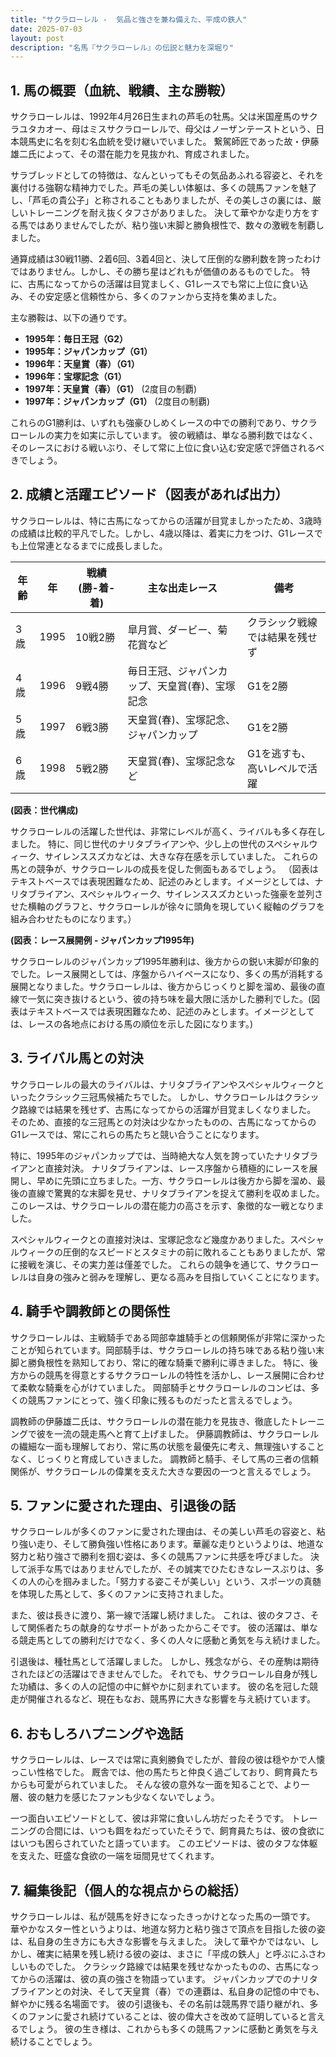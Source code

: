 ```yaml
---
title: "サクラローレル -  気品と強さを兼ね備えた、平成の鉄人"
date: 2025-07-03
layout: post
description: "名馬『サクラローレル』の伝説と魅力を深堀り"
---
```


## 1. 馬の概要（血統、戦績、主な勝鞍）

サクラローレルは、1992年4月26日生まれの芦毛の牡馬。父は米国産馬のサクラユタカオー、母はミスサクラローレルで、母父はノーザンテーストという、日本競馬史に名を刻む名血統を受け継いでいました。  繋駕師匠であった故・伊藤雄二氏によって、その潜在能力を見抜かれ、育成されました。

サラブレッドとしての特徴は、なんといってもその気品あふれる容姿と、それを裏付ける強靭な精神力でした。芦毛の美しい体躯は、多くの競馬ファンを魅了し、「芦毛の貴公子」と称されることもありましたが、その美しさの裏には、厳しいトレーニングを耐え抜くタフさがありました。  決して華やかな走り方をする馬ではありませんでしたが、粘り強い末脚と勝負根性で、数々の激戦を制覇しました。

通算成績は30戦11勝、2着6回、3着4回と、決して圧倒的な勝利数を誇ったわけではありません。しかし、その勝ち星はどれもが価値のあるものでした。  特に、古馬になってからの活躍は目覚ましく、G1レースでも常に上位に食い込み、その安定感と信頼性から、多くのファンから支持を集めました。

主な勝鞍は、以下の通りです。

* **1995年：毎日王冠（G2）**
* **1995年：ジャパンカップ（G1）**
* **1996年：天皇賞（春）（G1）**
* **1996年：宝塚記念（G1）**
* **1997年：天皇賞（春）（G1）**  (2度目の制覇)
* **1997年：ジャパンカップ（G1）** (2度目の制覇)


これらのG1勝利は、いずれも強豪ひしめくレースの中での勝利であり、サクラローレルの実力を如実に示しています。  彼の戦績は、単なる勝利数ではなく、そのレースにおける戦いぶり、そして常に上位に食い込む安定感で評価されるべきでしょう。


## 2. 成績と活躍エピソード（図表があれば出力）

サクラローレルは、特に古馬になってからの活躍が目覚ましかったため、3歳時の成績は比較的平凡でした。しかし、4歳以降は、着実に力をつけ、G1レースでも上位常連となるまでに成長しました。

| 年齢 | 年 | 戦績 (勝-着-着) | 主な出走レース | 備考 |
|---|---|---|---|---|
| 3歳 | 1995 | 10戦2勝 |  皐月賞、ダービー、菊花賞など |  クラシック戦線では結果を残せず |
| 4歳 | 1996 | 9戦4勝 |  毎日王冠、ジャパンカップ、天皇賞(春)、宝塚記念 |  G1を2勝 |
| 5歳 | 1997 | 6戦3勝 | 天皇賞(春)、宝塚記念、ジャパンカップ |  G1を2勝 |
| 6歳 | 1998 | 5戦2勝 |  天皇賞(春)、宝塚記念など |  G1を逃すも、高いレベルで活躍 |


**(図表：世代構成)**

サクラローレルの活躍した世代は、非常にレベルが高く、ライバルも多く存在しました。  特に、同じ世代のナリタブライアンや、少し上の世代のスペシャルウィーク、サイレンススズカなどは、大きな存在感を示していました。  これらの馬との競争が、サクラローレルの成長を促した側面もあるでしょう。  （図表はテキストベースでは表現困難なため、記述のみとします。イメージとしては、ナリタブライアン、スペシャルウィーク、サイレンススズカといった強豪を並列させた横軸のグラフと、サクラローレルが徐々に頭角を現していく縦軸のグラフを組み合わせたものになります。）

**(図表：レース展開例 - ジャパンカップ1995年)**

サクラローレルのジャパンカップ1995年勝利は、後方からの鋭い末脚が印象的でした。レース展開としては、序盤からハイペースになり、多くの馬が消耗する展開となりました。サクラローレルは、後方からじっくりと脚を溜め、最後の直線で一気に突き抜けるという、彼の持ち味を最大限に活かした勝利でした。(図表はテキストベースでは表現困難なため、記述のみとします。イメージとしては、レースの各地点における馬の順位を示した図になります。)


## 3. ライバル馬との対決

サクラローレルの最大のライバルは、ナリタブライアンやスペシャルウィークといったクラシック三冠馬候補たちでした。  しかし、サクラローレルはクラシック路線では結果を残せず、古馬になってからの活躍が目覚ましくなりました。  そのため、直接的な三冠馬との対決は少なかったものの、古馬になってからのG1レースでは、常にこれらの馬たちと競い合うことになります。

特に、1995年のジャパンカップでは、当時絶大な人気を誇っていたナリタブライアンと直接対決。  ナリタブライアンは、レース序盤から積極的にレースを展開し、早めに先頭に立ちました。一方、サクラローレルは後方から脚を溜め、最後の直線で驚異的な末脚を見せ、ナリタブライアンを捉えて勝利を収めました。このレースは、サクラローレルの潜在能力の高さを示す、象徴的な一戦となりました。

スペシャルウィークとの直接対決は、宝塚記念など幾度かありました。スペシャルウィークの圧倒的なスピードとスタミナの前に敗れることもありましたが、常に接戦を演じ、その実力差は僅差でした。  これらの競争を通じて、サクラローレルは自身の強みと弱みを理解し、更なる高みを目指していくことになります。


## 4. 騎手や調教師との関係性

サクラローレルは、主戦騎手である岡部幸雄騎手との信頼関係が非常に深かったことが知られています。岡部騎手は、サクラローレルの持ち味である粘り強い末脚と勝負根性を熟知しており、常に的確な騎乗で勝利に導きました。  特に、後方からの競馬を得意とするサクラローレルの特性を活かし、レース展開に合わせて柔軟な騎乗を心がけていました。  岡部騎手とサクラローレルのコンビは、多くの競馬ファンにとって、強く印象に残るものだったと言えるでしょう。

調教師の伊藤雄二氏は、サクラローレルの潜在能力を見抜き、徹底したトレーニングで彼を一流の競走馬へと育て上げました。  伊藤調教師は、サクラローレルの繊細な一面も理解しており、常に馬の状態を最優先に考え、無理強いすることなく、じっくりと育成していきました。  調教師と騎手、そして馬の三者の信頼関係が、サクラローレルの偉業を支えた大きな要因の一つと言えるでしょう。


## 5. ファンに愛された理由、引退後の話

サクラローレルが多くのファンに愛された理由は、その美しい芦毛の容姿と、粘り強い走り、そして勝負強い性格にあります。華麗な走りというよりは、地道な努力と粘り強さで勝利を掴む姿は、多くの競馬ファンに共感を呼びました。  決して派手な馬ではありませんでしたが、その誠実でひたむきなレースぶりは、多くの人の心を掴みました。「努力する姿こそが美しい」という、スポーツの真髄を体現した馬として、多くのファンに支持されました。

また、彼は長きに渡り、第一線で活躍し続けました。  これは、彼のタフさ、そして関係者たちの献身的なサポートがあったからこそです。  彼の活躍は、単なる競走馬としての勝利だけでなく、多くの人々に感動と勇気を与え続けました。

引退後は、種牡馬として活躍しました。  しかし、残念ながら、その産駒は期待されたほどの活躍はできませんでした。  それでも、サクラローレル自身が残した功績は、多くの人の記憶の中に鮮やかに刻まれています。  彼の名を冠した競走が開催されるなど、現在もなお、競馬界に大きな影響を与え続けています。


## 6. おもしろハプニングや逸話

サクラローレルは、レースでは常に真剣勝負でしたが、普段の彼は穏やかで人懐っこい性格でした。  厩舎では、他の馬たちと仲良く過ごしており、飼育員たちからも可愛がられていました。  そんな彼の意外な一面を知ることで、より一層、彼の魅力を感じたファンも少なくないでしょう。

一つ面白いエピソードとして、彼は非常に食いしん坊だったそうです。  トレーニングの合間には、いつも餌をねだっていたそうで、飼育員たちは、彼の食欲にはいつも困らされていたと語っています。  このエピソードは、彼のタフな体躯を支えた、旺盛な食欲の一端を垣間見せてくれます。


## 7. 編集後記（個人的な視点からの総括）

サクラローレルは、私が競馬を好きになったきっかけとなった馬の一頭です。  華やかなスター性というよりは、地道な努力と粘り強さで頂点を目指した彼の姿は、私自身の生き方にも大きな影響を与えました。  決して華やかではない、しかし、確実に結果を残し続ける彼の姿は、まさに「平成の鉄人」と呼ぶにふさわしいものでした。  クラシック路線では結果を残せなかったものの、古馬になってからの活躍は、彼の真の強さを物語っています。  ジャパンカップでのナリタブライアンとの対決、そして天皇賞（春）での連覇は、私自身の記憶の中でも、鮮やかに残る名場面です。  彼の引退後も、その名前は競馬界で語り継がれ、多くのファンに愛され続けていることは、彼の偉大さを改めて証明していると言えるでしょう。  彼の生き様は、これからも多くの競馬ファンに感動と勇気を与え続けることでしょう。
